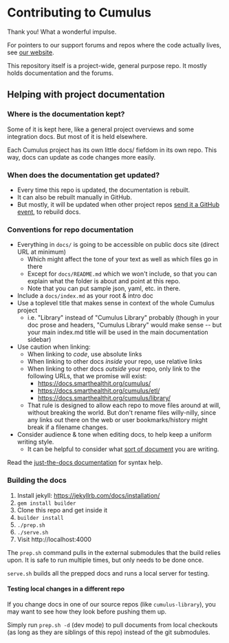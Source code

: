# Contributing to Cumulus

Thank you! What a wonderful impulse.

For pointers to our support forums and repos where the code actually lives,
see [our website](https://docs.smarthealthit.org/cumulus/support.html).

This repository itself is a project-wide, general purpose repo.
It mostly holds documentation and the forums.

## Helping with project documentation

### Where is the documentation kept?

Some of it is kept here, like a general project overviews and some integration docs.
But most of it is held elsewhere.

Each Cumulus project has its own little docs/ fiefdom in its own repo.
This way, docs can update as code changes more easily.

### When does the documentation get updated?

- Every time this repo is updated, the documentation is rebuilt.
- It can also be rebuilt manually in GitHub.
- But mostly, it will be updated when other project repos
  [send it a GitHub event](https://github.com/smart-on-fhir/cumulus-library/blob/main/.github/workflows/pages.yaml),
  to rebuild docs.

### Conventions for repo documentation
- Everything in `docs/` is going to be accessible on public docs site (direct URL at minimum)
  - Which might affect the tone of your text as well as which files go in there
  - Except for `docs/README.md` which we won't include, so that you can explain what the
    folder is about and point at this repo.
  - Note that you can put sample json, yaml, etc. in there.
- Include a `docs/index.md` as your root & intro doc
- Use a toplevel title that makes sense in context of the whole Cumulus project
  - i.e. "Library" instead of "Cumulus Library" probably (though in your doc prose and headers,
    "Cumulus Library" would make sense -- but your main index.md title will be used in the main
    documentation sidebar)
- Use caution when linking:
  - When linking to _code_, use absolute links
  - When linking to other docs _inside_ your repo, use relative links
  - When linking to other docs _outside_ your repo, only link to the following URLs,
    that we promise will exist:
    - https://docs.smarthealthit.org/cumulus/
    - https://docs.smarthealthit.org/cumulus/etl/
    - https://docs.smarthealthit.org/cumulus/library/
  - That rule is designed to allow each repo to move files around at will, without breaking the
    world. But don't rename files willy-nilly, since any links out there on the web or user
    bookmarks/history might break if a filename changes.
- Consider audience & tone when editing docs, to help keep a uniform writing style.
  - It can be helpful to consider what [sort of document](https://diataxis.fr/) you
    are writing.

Read the [just-the-docs documentation](https://just-the-docs.github.io/just-the-docs/)
for syntax help.

### Building the docs

1. Install jekyll: https://jekyllrb.com/docs/installation/
1. `gem install builder`
1. Clone this repo and get inside it
1. `builder install`
1. `./prep.sh`
1. `./serve.sh`
1. Visit http://localhost:4000

The `prep.sh` command pulls in the external submodules that the build relies upon.
It is safe to run multiple times, but only needs to be done once.

`serve.sh` builds all the prepped docs and runs a local server for testing.

#### Testing local changes in a different repo

If you change docs in one of our source repos (like `cumulus-library`),
you may want to see how they look before pushing them up.

Simply run `prep.sh -d` (dev mode) to pull documents from local checkouts
(as long as they are siblings of this repo) instead of the git submodules.

